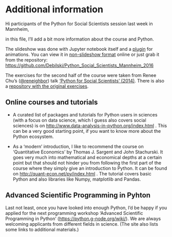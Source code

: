 
# Additional information

Hi participants of the Python for Social Scientists session last week in Mannheim,

in this file, I’ll add a bit more information about the course and Python.

The slideshow was done with Jupyter notebook itself and a [plugin](https://github.com/damianavila/RISE) for animations. You can view it in [non-slideshow format](https://github.com/Debilski/Python_Social_Scientists_Mannheim_2016/blob/master/Introduction-to-Python.ipynb) online or just grab it from the repository: https://github.com/Debilski/Python_Social_Scientists_Mannheim_2016



The exercises for the second half of the course were taken from Renee Chu’s ([@reneighbor](https://twitter.com/reneighbor)) talk [‘Python for Social Scientists’ (2014)](https://www.youtube.com/watch?v=5tk0Jv95FsQ). There is also a [repository with the original exercises](https://github.com/reneighbor/python-for-social-scientists).



## Online courses and tutorials

* A curated list of packages and tutorials for Python users in sciences (with a focus on data science, which I guess also covers social sciences) is on http://www.data-analysis-in-python.org/index.html . This can be a very good starting point, if you want to know more about the Python ecosystem.

* As a ‘modern’ introduction, I like to recommend the course on ‘Quantitative Economics’ by Thomas J. Sargent and John Stachurski. It goes very much into mathematical and economical depths at a certain point but that should not hinder you from following the first part of the course where they simply give an introduction to Python. It can be found on http://quant-econ.net/py/index.html . The tutorial covers basic Python and also libraries like Numpy, matplotlib and Pandas.



## Advanced Scientific Programming in Pyhton

Last not least, once you have looked into enough Python, I’d be happy if you applied for the next programming workshop ‘Advanced Scientific Programming in Python’ (https://python.g-node.org/wiki/). We are always welcoming applicants from different fields in science. (The site also lists some links to additional materials.)


```python

```
